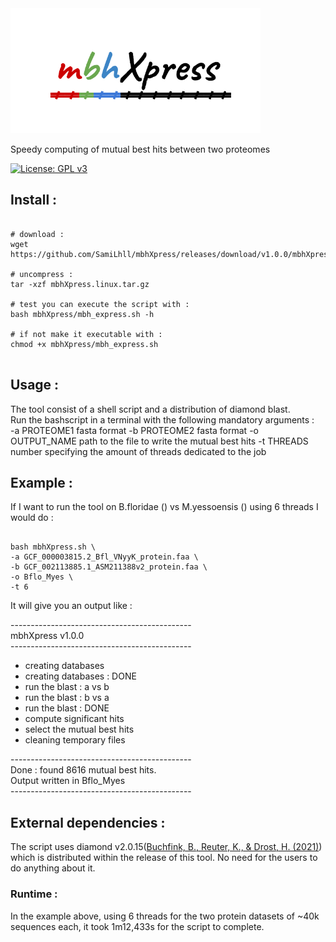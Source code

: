  
<img src="https://github.com/SamiLhll/mbhXpress/blob/d6f560933a94f1caafbb4c70a15d23d74746173f/inst/img/mbhXpress_cover.png" alt="mbhXpress" width="400"/>

Speedy computing of mutual best hits between two proteomes   

[![License: GPL v3](https://img.shields.io/badge/License-GPLv3-blue.svg)](https://www.gnu.org/licenses/gpl-3.0)

## Install :


```{bash}

# download :
wget https://github.com/SamiLhll/mbhXpress/releases/download/v1.0.0/mbhXpress.linux.tar.gz

# uncompress :
tar -xzf mbhXpress.linux.tar.gz

# test you can execute the script with :
bash mbhXpress/mbh_express.sh -h

# if not make it executable with :
chmod +x mbhXpress/mbh_express.sh


```

## Usage : 

The tool consist of a shell script and a distribution of diamond blast.   
Run the bashscript in a terminal with the following mandatory arguments :   
-a PROTEOME1  fasta format
-b PROTEOME2   fasta format
-o OUTPUT_NAME  path to the file to write the mutual best hits
-t THREADS  number specifying the amount of threads dedicated to the job

## Example : 

If I want to run the tool on B.floridae () vs M.yessoensis () using 6 threads I would do :

```{bash}

bash mbhXpress.sh \
-a GCF_000003815.2_Bfl_VNyyK_protein.faa \
-b GCF_002113885.1_ASM211388v2_protein.faa \
-o Bflo_Myes \
-t 6

```
It will give you an output like :   

\---------------------------------------------   
mbhXpress v1.0.0   
\---------------------------------------------   

- creating databases   
 - creating databases : DONE   
 - run the blast : a vs b   
 - run the blast : b vs a   
 - run the blast : DONE   
 - compute significant hits   
 - select the mutual best hits   
 - cleaning temporary files   

\---------------------------------------------   
Done : found 8616 mutual best hits.   
Output written in Bflo_Myes  
\---------------------------------------------   

## External dependencies :

The script uses diamond v2.0.15([Buchfink, B., Reuter, K., & Drost, H. (2021)](https://doi.org/10.1038/s41592-021-01101-x)) which is distributed within the release of this tool. No need for the users to do anything about it.


### Runtime :

In the example above, using 6 threads for the two protein datasets of ~40k sequences each, it took 1m12,433s for the script to complete.

